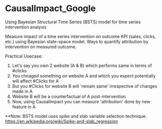 # CausalImpact_Google
Using Bayesian Structural Time Series (BSTS) model for time series intervention analysis

Measure impact of a time series intervention on outcome KPI (sales, clicks, etc.) using Bayesian state-space model.
Ways to quantify attribution by intervention on measured outcome.

Practical Usecase:
1. Let's say you own 2 website (A & B) which performs same in terms of #clicks
2. You chnaged something on website A and which you expect potentially will affect #Clicks for A 
3. But you #Clicks for website B will 'remain same' irrespective of changes made in A
4. Website B will be a counterfactual of A post-intervention
5. Now, using CausalImpact you can measure 'attribution' done by new feature in A

**Note:
BSTS model uses spike and slab variable selection technique.
https://en.wikipedia.org/wiki/Spike-and-slab_regression
